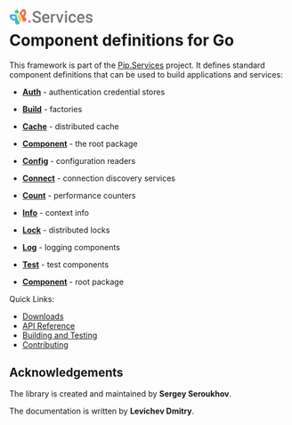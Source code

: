 # <img src="https://github.com/pip-services/pip-services/raw/master/design/Logo.png" alt="Pip.Services Logo" style="max-width:30%"> <br/> Component definitions for Go

This framework is part of the [Pip.Services](https://github.com/pip-services/pip-services) project.
It defines standard component definitions that can be used to build applications and services:

- [**Auth**](https://godoc.org/github.com/pip-services3-go/pip-services3-components-go/auth) - authentication credential stores
- [**Build**](https://godoc.org/github.com/pip-services3-go/pip-services3-components-go/build) - factories
- [**Cache**](https://godoc.org/github.com/pip-services3-go/pip-services3-components-go/cache) - distributed cache
- [**Component**](https://godoc.org/github.com/pip-services3-go/pip-services3-components-go/component) - the root package
- [**Config**](https://godoc.org/github.com/pip-services3-go/pip-services3-components-go/config) - configuration readers
- [**Connect**](https://godoc.org/github.com/pip-services3-go/pip-services3-components-go/connect) - connection discovery services
- [**Count**](https://godoc.org/github.com/pip-services3-go/pip-services3-components-go/count) - performance counters
- [**Info**](https://godoc.org/github.com/pip-services3-go/pip-services3-components-go/info) - context info
- [**Lock**](https://godoc.org/github.com/pip-services3-go/pip-services3-components-go/lock) - distributed locks
- [**Log**](https://godoc.org/github.com/pip-services3-go/pip-services3-components-go/log) - logging components
- [**Test**](https://godoc.org/github.com/pip-services3-go/pip-services3-components-go/test) - test components


- [**Component**](https://godoc.org/github.com/pip-services3-go/pip-services3-components-go/component) - root package

Quick Links:

* [Downloads](https://github.com/pip-services3-go/pip-services3-go/pip-services3-components-go/blob/master/docs/Downloads.md)
* [API Reference](https://godoc.org/github.com/pip-services3-go/pip-services3-components-go/globals)
* [Building and Testing](https://github.com/pip-services3-go/pip-services3-go/pip-services3-components-go/blob/master/docs/Development.md)
* [Contributing](https://github.com/pip-services3-go/pip-services3-go/pip-services3-components-go/blob/master/docs/Development.md#contrib)

## Acknowledgements

The library is created and maintained by **Sergey Seroukhov**.

The documentation is written by **Levichev Dmitry**.
